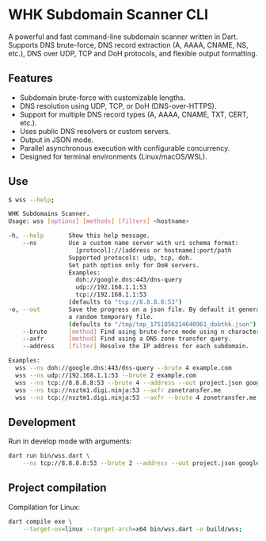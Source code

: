 # WHK Subdomain Scanner CLI

A powerful and fast command-line subdomain scanner written in Dart.  
Supports DNS brute-force, DNS record extraction (A, AAAA, CNAME, NS, etc.),
DNS over UDP, TCP and DoH protocols, and flexible output formatting.


## Features

- Subdomain brute-force with customizable lengths.
- DNS resolution using UDP, TCP, or DoH (DNS-over-HTTPS).
- Support for multiple DNS record types (A, AAAA, CNAME, TXT, CERT, etc.).
- Uses public DNS resolvers or custom servers.
- Output in JSON mode.
- Parallel asynchronous execution with configurable concurrency.
- Designed for terminal environments (Linux/macOS/WSL).


## Use

```bash
$ wss --help;

WHK Subdomains Scanner.
Usage: wss [options] [methods] [filters] <hostname>

-h, --help       Show this help message.
    --ns         Use a custom name server with uri schema format:
                   [protocol]://[address or hostname]:port/path
                 Supported protocols: udp, tcp, doh.
                 Set path option only for DoH servers.
                 Examples:
                   doh://google.dns:443/dns-query
                   udp://192.168.1.1:53
                   tcp://192.168.1.1:53
                 (defaults to "tcp://8.8.8.8:53")
-o, --out        Save the progress on a json file. By default it generates
                 a random temporary file.
                 (defaults to "/tmp/tmp_1751856214640961_dobthk.json")
    --brute      [method] Find using brute-force mode using n characters.
    --axfr       [method] Find using a DNS zone transfer query.
    --address    [filter] Resolve the IP address for each subdomain.

Examples:
  wss --ns doh://google.dns:443/dns-query --brute 4 example.com
  wss --ns udp://192.168.1.1:53 --brute 2 example.com
  wss --ns tcp://8.8.8.8:53 --brute 4 --address --out project.json google.com
  wss --ns tcp://nsztm1.digi.ninja:53 --axfr zonetransfer.me
  wss --ns tcp://nsztm1.digi.ninja:53 --axfr --brute 4 zonetransfer.me
```

## Development

Run in develop mode with arguments:

```bash
dart run bin/wss.dart \
    --ns tcp://8.8.8.8:53 --brute 2 --address --out project.json google.com;
```

## Project compilation

Compilation for Linux:

```bash
dart compile exe \
    --target-os=linux --target-arch=x64 bin/wss.dart -o build/wss;
```